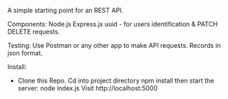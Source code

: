 A simple starting point for an REST API.

Components:
Node.js
Express.js
uuid - for users identification & PATCH DELETE requests.

Testing:
Use Postman or any other app to make API requests.
Records in json format.

Install:
- Clone this Repo.
Cd into project directory
npm install
then start the server: node index.js
Visit http://localhost:5000